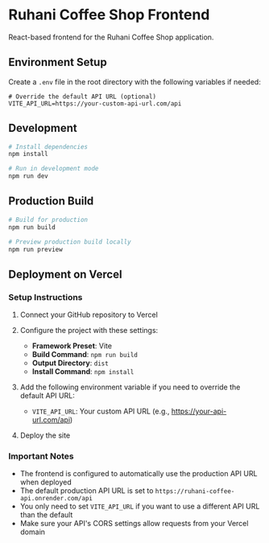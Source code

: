 # Ruhani Coffee Shop Frontend

React-based frontend for the Ruhani Coffee Shop application.

## Environment Setup

Create a `.env` file in the root directory with the following variables if needed:

```
# Override the default API URL (optional)
VITE_API_URL=https://your-custom-api-url.com/api
```

## Development

```bash
# Install dependencies
npm install

# Run in development mode
npm run dev
```

## Production Build

```bash
# Build for production
npm run build

# Preview production build locally
npm run preview
```

## Deployment on Vercel

### Setup Instructions

1. Connect your GitHub repository to Vercel
2. Configure the project with these settings:
   - **Framework Preset**: Vite
   - **Build Command**: `npm run build`
   - **Output Directory**: `dist`
   - **Install Command**: `npm install`

3. Add the following environment variable if you need to override the default API URL:
   - `VITE_API_URL`: Your custom API URL (e.g., https://your-api-url.com/api)

4. Deploy the site

### Important Notes

- The frontend is configured to automatically use the production API URL when deployed
- The default production API URL is set to `https://ruhani-coffee-api.onrender.com/api`
- You only need to set `VITE_API_URL` if you want to use a different API URL than the default
- Make sure your API's CORS settings allow requests from your Vercel domain
